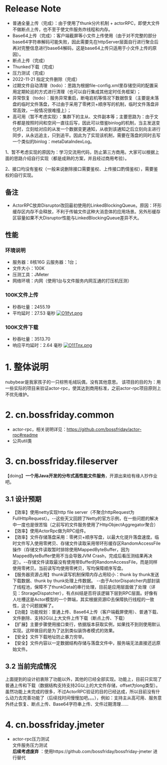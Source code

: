 # Release Note
* 普通全量上传（完成）：由于使用了thunk分片机制 + actorRPC，即使大文件不做断点上传，也不至于使文件服务炸线程和内存。
* Base64上传（完成）：客户端截屏等小文件上传使用（由于对不完整的部分base64字符串解码可能失败，因此需要先在httpServer层面自行进行聚合后再对完整信息进行base64解码，这是base64上传只适用于小文件上传的原因）。
* 断点上传（完成）
* Thunked下载（完成）
* 压力测试（完成）
* 2022-11-21 指定文件删除（完成）
* 过期文件自动清理（todo）：思路为根据file-config.xml里存储空间的配置采用定期轮巡的方式进行清理（也可以自行集成其他定时任务框架）；
* 异常恢复（todo）：服务异常重启，断电宕机等情况下数据恢复（主要是未落盘的临时文件落盘，不过由于采用了零拷贝+顺序写的机制，临时文件落盘非常高效，一般情况很难撞上）；
* 高可用（暂不考虑实现）：集群下的主从、文件副本等；主要思路为：由于文件都是按照时间和空间一直往后写，因此可以借鉴binlog的机制，当主发送变化时，立刻给对应的从发一个数据变更通知，从收到该通知之后立刻向主进行同步，从永远追主，只到追平。因此为了实现该机制，需要在落盘的同时去写一个类似的binlog：metaDataIndexLog。 

1、暂不考虑实现的原因为：学习交流用代码，防止第三方商用。大家可以根据上面的思路介绍自行实现（都是成熟的方案，并且经过商用考验）。

2、接口均没有鉴权（一般来说删除接口需要鉴权、上传接口酌情鉴权），需要鉴权的自行实现。

## 备注
* ActorRPC放弃Disruptor改回最初使用的LinkedBlockingQueue。原因：环形缓存区内存不会释放，不利于传输文件这种大消息体的应用场景。另外形缓存区容量如果不大Disruptor性能与LinkedBlockingQueue差异不大。

## 性能
### 环境说明
* 服务器：8核16G 云服务器：1台；
* 文件大小：100K
* 压测工具：JMeter
* 网络环境：内网（使用1台与文件服务内网互通的打压机压测）

### 100K文件上传
* 秒吞吐量：2455.19
* 平均延时：27.53 毫秒
[![O1lfyt.png](https://s1.ax1x.com/2022/05/08/O1lfyt.png)](https://imgtu.com/i/O1lfyt)

### 100K文件下载
* 秒吞吐量：3513.70
* 响应平均延时：2.64 毫秒
[![O11Tnx.png](https://s1.ax1x.com/2022/05/08/O11Tnx.png)](https://imgtu.com/i/O11Tnx)


# 1. 整体说明
nubybear是我家孩子的一只棕熊毛绒玩偶，没有其他意思。 该项目的目的为：用一些实际的项目来验证actor-rpc，使其达到商用标准，之前actor-rpc项目原则上不优先维护。  

# 2. cn.bossfriday.common
* actor-rpc，相关说明详见：https://github.com/bossfriday/actor-rpc#readme
* 公共util类

# 3. cn.bossfriday.fileserver
【doing】**一个用Java开发的分布式高性能文件服务**，开源出来给有缘人抄作业吧。

## 3.1 设计预期
* 【效率】使用netty实现http file server（不聚合httpRequest为FullHttpRequest）。--这些天又回顾了Netty的官方示例，在一些问题的解决中一度也是很苦恼（之前写的文件服务使用了HttpObjectAggregator聚合）
* 【效率】使用ActorRpc做为RPC组件。
* 【效率】文件存储落盘采用：零拷贝+顺序写盘，以最大化提升落盘速度。临时文件写入使用零拷贝、存储文件读取采用带环形缓存区RandomAccessFile操作（存储文件读取暂时排除使用MappedByteBuffer，因为MappedByteBuffer使用不当会导致JVM Crash，完成后看压测结果再决定）。--存储文件读取最没有使用带Buffer的RandomAccessFile，而是同样使用零拷贝。当前读写均使用零拷贝，写均保障顺序写盘。
* 【服务器资源占用】thunk读写机制保障内存占用较小：thunk by thunk发送下载数据、thunk by thunk处理上传数据。 --由于ActorDispatcher内部封装了线程池，保障不了thunkData的串行处理，目前是应用层面做了处理（详见：StorageDispatcher），有点纠结是否将该逻辑下层到RPC层面。好像有人吐槽这是Actor模型的一个弊端，其实根据资源ID去保障执行线程的一致性，这个问题就解了。
* 【功能】功能规划：普通上传、Base64上传（客户端截屏使用）、普通下载、文件删除、支持2G以上大文件上传下载（断点上传、下载）
* 【扩展】主要步骤使用接口束行，依据版本获取实例，如果找不到则使用默认实现。这样做目的是为了达到类似装饰者模式的效果。
* 【安全】文件下载地址防止暴力穷举。
* 【安全】文件内容以一定数据结构存储与落盘文件中，服务端无法直接还远原始文件。

## 3.2 当前完成情况
上面提到的设计初衷除了功能以外，其他的已经全部实现。功能上，目前只实现了普通上传和下载（数据结构支持支持2G以上的大文件存储，offset为long类型）。虽然功能上未完成的很多，不过ActorRPC验证的目的已经达成，所以目前没有什么动力去完善功能了（后续找时间慢慢加吧。。。），例如：支持主从高可用、服务意外终止恢复、断点上传、Base64字符串上传、文件过期清理……


# 4. cn.bossfriday.jmeter
* actor-rpc压力测试   
文件服务压力测试  
**后续考虑废弃**  ：使用https://github.com/bossfriday/bossfriday-jmeter 进行替代
